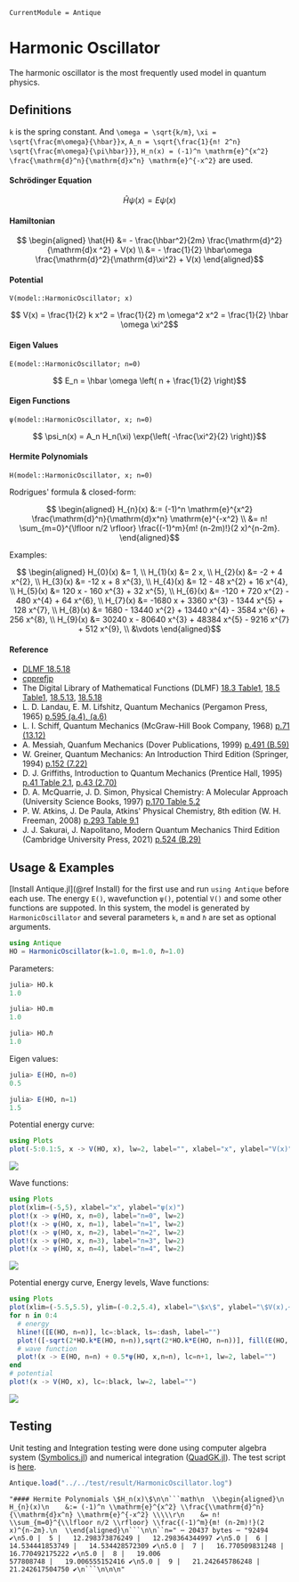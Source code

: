 ```@meta
CurrentModule = Antique
```

# Harmonic Oscillator

The harmonic oscillator is the most frequently used model in quantum physics.

## Definitions

``k`` is the spring constant. And ``\omega = \sqrt{k/m}``, ``\xi = \sqrt{\frac{m\omega}{\hbar}}x``, ``A_n = \sqrt{\frac{1}{n! 2^n} \sqrt{\frac{m\omega}{\pi\hbar}}}``, ``H_n(x) = (-1)^n \mathrm{e}^{x^2} \frac{\mathrm{d}^n}{\mathrm{d}x^n} \mathrm{e}^{-x^2}`` are used.

#### Schrödinger Equation
```math
  \hat{H}\psi(x) = E \psi(x)
```

#### Hamiltonian
```math
  \begin{aligned}
    \hat{H}
    &= - \frac{\hbar^2}{2m} \frac{\mathrm{d}^2}{\mathrm{d}x ^2} + V(x) \\
    &= - \frac{1}{2} \hbar\omega \frac{\mathrm{d}^2}{\mathrm{d}\xi^2} + V(x)
  \end{aligned}
```

#### Potential
`V(model::HarmonicOscillator; x)`
```math
  V(x)
  = \frac{1}{2} k x^2
  = \frac{1}{2} m \omega^2 x^2
  = \frac{1}{2} \hbar \omega \xi^2
```

#### Eigen Values
`E(model::HarmonicOscillator; n=0)`
```math
  E_n = \hbar \omega \left( n + \frac{1}{2} \right)
```

#### Eigen Functions
`ψ(model::HarmonicOscillator, x; n=0)`
```math
  \psi_n(x) = A_n H_n(\xi) \exp{\left( -\frac{\xi^2}{2} \right)}
```

#### Hermite Polynomials
`H(model::HarmonicOscillator, x; n=0)`

Rodrigues' formula & closed-form:
```math
  \begin{aligned}
    H_{n}(x)
    &:= (-1)^n \mathrm{e}^{x^2} \frac{\mathrm{d}^n}{\mathrm{d}x^n} \mathrm{e}^{-x^2} \\
    &= n! \sum_{m=0}^{\lfloor n/2 \rfloor} \frac{(-1)^m}{m! (n-2m)!}(2 x)^{n-2m}.
  \end{aligned}
```
Examples:
```math
  \begin{aligned}
    H_{0}(x)  &= 1, \\
    H_{1}(x)  &= 2 x, \\
    H_{2}(x)  &= -2 + 4 x^{2}, \\
    H_{3}(x)  &= -12 x + 8 x^{3}, \\
    H_{4}(x)  &= 12 - 48 x^{2} + 16 x^{4}, \\
    H_{5}(x)  &= 120 x - 160 x^{3} + 32 x^{5}, \\
    H_{6}(x)  &= -120 + 720 x^{2} - 480 x^{4} + 64 x^{6}, \\
    H_{7}(x)  &= -1680 x + 3360 x^{3} - 1344 x^{5} + 128 x^{7}, \\
    H_{8}(x)  &= 1680 - 13440 x^{2} + 13440 x^{4} - 3584 x^{6} + 256 x^{8}, \\
    H_{9}(x)  &= 30240 x - 80640 x^{3} + 48384 x^{5} - 9216 x^{7} + 512 x^{9}, \\
    &\vdots
  \end{aligned}
```

#### Reference
- [DLMF 18.5.18](https://dlmf.nist.gov/18.5#E18)
- [cpprefjp](https://cpprefjp.github.io/reference/cmath/hermite.html)
- The Digital Library of Mathematical Functions (DLMF)                                                    [18.3 Table1](https://dlmf.nist.gov/18.3#T1), [18.5 Table1](https://dlmf.nist.gov/18.5#T1), [18.5.13](https://dlmf.nist.gov/18.5#E13), [18.5.18](https://dlmf.nist.gov/18.5#E18)
- L. D. Landau, E. M. Lifshitz, Quantum Mechanics (Pergamon Press, 1965)                                  [p.595 (a.4), (a.6)](https://archive.org/details/ost-physics-landaulifshitz-quantummechanics/page/n607/mode/2up)
- L. I. Schiff, Quantum Mechanics (McGraw-Hill Book Company, 1968)                                        [p.71 (13.12)](https://archive.org/details/ost-physics-schiff-quantummechanics/page/n87/mode/2up)
- A. Messiah, Quanfum Mechanics (Dover Publications, 1999)                                                [p.491 (B.59)](https://archive.org/details/quantummechanics0000mess/page/491/mode/1up)
- W. Greiner, Quantum Mechanics: An Introduction Third Edition (Springer, 1994)                           [p.152 (7.22)](https://archive.org/details/quantummechanics0001grei_u4x0/page/152/mode/1up)
- D. J. Griffiths, Introduction to Quantum Mechanics (Prentice Hall, 1995)                                [p.41 Table 2.1](https://archive.org/details/griffiths-introduction-to-quantum-mechanics/page/41/mode/1up), [p.43 (2.70)](https://archive.org/details/griffiths-introduction-to-quantum-mechanics/page/43/mode/1up)
- D. A. McQuarrie, J. D. Simon, Physical Chemistry: A Molecular Approach (University Science Books, 1997) [p.170 Table 5.2](https://archive.org/details/McQuarrieSimonPhysicalChemistrySolutions/McQuarrie_Simon_Physical_Chemistry1997/page/n193/mode/1up)
- P. W. Atkins, J. De Paula, Atkins' Physical Chemistry, 8th edition (W. H. Freeman, 2008)                [p.293 Table 9.1](https://archive.org/details/atkinsphysicalch00pwat/page/292/mode/2up)
- J. J. Sakurai, J. Napolitano, Modern Quantum Mechanics Third Edition (Cambridge University Press, 2021) [p.524 (B.29)](https://doi.org/10.1017/9781108587280)

## Usage & Examples

[Install Antique.jl](@ref Install) for the first use and run `using Antique` before each use. The energy `E()`, wavefunction `ψ()`, potential `V()` and some other functions are suppoted. In this system, the model is generated by `HarmonicOscillator` and several parameters `k`, `m` and `ℏ` are set as optional arguments.

```julia
using Antique
HO = HarmonicOscillator(k=1.0, m=1.0, ℏ=1.0)
```




Parameters:

```julia
julia> HO.k
1.0

julia> HO.m
1.0

julia> HO.ℏ
1.0
```



Eigen values:

```julia
julia> E(HO, n=0)
0.5

julia> E(HO, n=1)
1.5
```



Potential energy curve:

```julia
using Plots
plot(-5:0.1:5, x -> V(HO, x), lw=2, label="", xlabel="x", ylabel="V(x)")
```

![](./assets/fig//HarmonicOscillator_4_1.png)



Wave functions:

```julia
using Plots
plot(xlim=(-5,5), xlabel="x", ylabel="ψ(x)")
plot!(x -> ψ(HO, x, n=0), label="n=0", lw=2)
plot!(x -> ψ(HO, x, n=1), label="n=1", lw=2)
plot!(x -> ψ(HO, x, n=2), label="n=2", lw=2)
plot!(x -> ψ(HO, x, n=3), label="n=3", lw=2)
plot!(x -> ψ(HO, x, n=4), label="n=4", lw=2)
```

![](./assets/fig//HarmonicOscillator_5_1.png)



Potential energy curve, Energy levels, Wave functions:

```julia
using Plots
plot(xlim=(-5.5,5.5), ylim=(-0.2,5.4), xlabel="\$x\$", ylabel="\$V(x),~E_n,~\\psi_n(x)\\times0.5+E_n\$", size=(480,400), dpi=300)
for n in 0:4
  # energy
  hline!([E(HO, n=n)], lc=:black, ls=:dash, label="")
  plot!([-sqrt(2*HO.k*E(HO, n=n)),sqrt(2*HO.k*E(HO, n=n))], fill(E(HO, n=n),2), lc=:black, lw=2, label="")
  # wave function
  plot!(x -> E(HO, n=n) + 0.5*ψ(HO, x,n=n), lc=n+1, lw=2, label="")
end
# potential
plot!(x -> V(HO, x), lc=:black, lw=2, label="")
```

![](./assets/fig//HarmonicOscillator_6_1.png)



## Testing

Unit testing and Integration testing were done using computer algebra system ([Symbolics.jl](https://symbolics.juliasymbolics.org/stable/)) and numerical integration ([QuadGK.jl](https://juliamath.github.io/QuadGK.jl/stable/)). The test script is [here](https://github.com/ohno/Antique.jl/blob/main/test/HarmonicOscillator.jl).

```julia
Antique.load("../../test/result/HarmonicOscillator.log")
```

```
"#### Hermite Polynomials \$H_n(x)\$\n\n```math\n  \\begin{aligned}\n    H_{n}(x)\n    &:= (-1)^n \\mathrm{e}^{x^2} \\frac{\\mathrm{d}^n}{\\mathrm{d}x^n} \\mathrm{e}^{-x^2} \\\\\r\n    &= n! \\sum_{m=0}^{\\lfloor n/2 \\rfloor} \\frac{(-1)^m}{m! (n-2m)!}(2 x)^{n-2m}.\n  \\end{aligned}\n```\n\n``n=" ⋯ 20437 bytes ⋯ "92494 ✔\n5.0 |  5 |   12.298373876249 |   12.298364344997 ✔\n5.0 |  6 |   14.534441853749 |   14.534428572309 ✔\n5.0 |  7 |   16.770509831248 |   16.770492175222 ✔\n5.0 |  8 |   19.006
577808748 |   19.006555152416 ✔\n5.0 |  9 |   21.242645786248 |   21.242617504750 ✔\n```\n\n\n"
```


